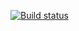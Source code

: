 [![Build status](https://ci.appveyor.com/api/projects/status/xp8wrrvpan5r643a/branch/main?svg=true)](https://ci.appveyor.com/project/AleksPLT/hw-2-2-selenide/branch/main)
